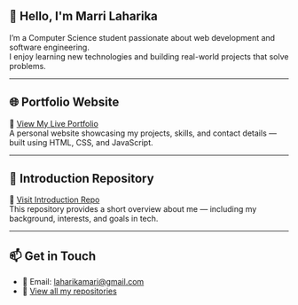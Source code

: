 ## 👋 Hello, I'm Marri Laharika

I’m a Computer Science student passionate about web development and software engineering.  
I enjoy learning new technologies and building real-world projects that solve problems.

---

## 🌐 Portfolio Website

🎯 [View My Live Portfolio](https://laharika0127.github.io/portfolio)  
A personal website showcasing my projects, skills, and contact details — built using HTML, CSS, and JavaScript.

---

## 📘 Introduction Repository

📄 [Visit Introduction Repo](https://github.com/laharika0127/introduction)  
This repository provides a short overview about me — including my background, interests, and goals in tech.

---

## 📫 Get in Touch

- 📧 Email: laharikamari@gmail.com  
- 🔗 [View all my repositories](https://github.com/laharika0127?tab=repositories)
